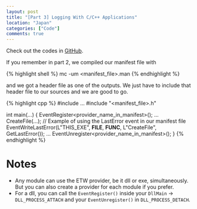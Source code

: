 ```yaml
---
layout: post
title: "[Part 3] Logging With C/C++ Applications"
location: "Japan"
categories: ["Code"]
comments: true
---
```


Check out the codes in [GitHub](https://github.com/idrilsilverfoot/win32-etw-manifest).

If you remember in part 2, we compiled our manifest file with

{% highlight shell %}
mc -um <manifest_file>.man
{% endhighlight %}

and we got a header file as one of the outputs. We just have to include that header file to our sources and we are good to go.

{% highlight cpp %}
#include ...
#include "<manifest_file>.h"

int main(...)
{
    EventRegister<provider_name_in_manifest>();
    ...
    CreateFile(...);
    // Example of using the LastError event in our manifest file
    EventWriteLastError(L"THIS_EXE", __FILE__, __FUNC__, L"CreateFile", GetLastError());
    ...
    EventUnregister<provider_name_in_manifest>();
}
{% endhighlight %}

# Notes

* Any module can use the ETW provider, be it dll or exe, simultaneously. But you can also create a provider for each module if you prefer. 
* For a dll, you can call the `EventRegister()` inside your `DllMain` -> `DLL_PROCESS_ATTACH` and your `EventUnregister()` in `DLL_PROCESS_DETACH`.
